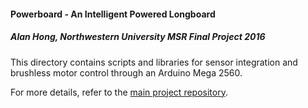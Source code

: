 #### Powerboard - An Intelligent Powered Longboard
##### Alan Hong, Northwestern University MSR Final Project 2016

This directory contains scripts and libraries for sensor integration and brushless motor control through an Arduino Mega 2560.

For more details, refer to the [main project repository](https://github.com/hongalan/powerboard).
